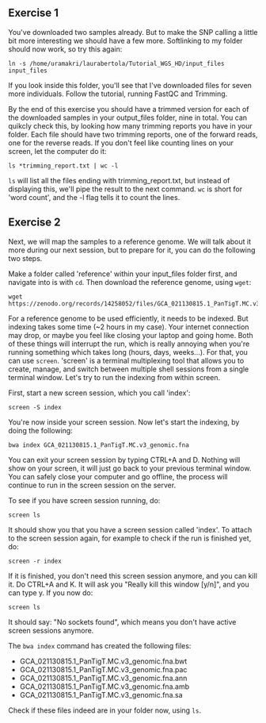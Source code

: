 ## Exercise 1

You've downloaded two samples already. But to make the SNP calling a little bit more interesting we should have a few more. Softlinking to my folder should now work, so try this again:
```
ln -s /home/uramakri/laurabertola/Tutorial_WGS_HD/input_files input_files
```

If you look inside this folder, you'll see that I've downloaded files for seven more individuals. Follow the tutorial, running FastQC and Trimming.

By the end of this exercise you should have a trimmed version for each of the downloaded samples in your output_files folder, nine in total. You can quikcly check this, by looking how many trimming reports you have in your folder. Each file should have two trimming reports, one of the forward reads, one for the reverse reads. If you don't feel like counting lines on your screen, let the computer do it:
```
ls *trimming_report.txt | wc -l
```

`ls` will list all the files ending with trimming_report.txt, but instead of displaying this, we'll pipe the result to the next command. `wc` is short for 'word count', and the -l flag tells it to count the lines.

## Exercise 2

Next, we will map the samples to a reference genome. We will talk about it more during our next session, but to prepare for it, you can do the following two steps.

Make a folder called 'reference' within your input_files folder first, and navigate into is with `cd`. Then download the reference genome, using `wget`:
```
wget https://zenodo.org/records/14258052/files/GCA_021130815.1_PanTigT.MC.v3_genomic.fna
```

For a reference genome to be used efficiently, it needs to be indexed. But indexing takes some time (~2 hours in my case). Your internet connection may drop, or maybe you feel like closing your laptop and going home. Both of these things will interrupt the run, which is really annoying when you're running something which takes long (hours, days, weeks...). For that, you can use `screen`.
'screen' is a terminal multiplexing tool that allows you to create, manage, and switch between multiple shell sessions from a single terminal window. Let's try to run the indexing from within screen.

First, start a new screen session, which you call 'index':
```
screen -S index
```

You're now inside your screen session. Now let's start the indexing, by doing the following:
```
bwa index GCA_021130815.1_PanTigT.MC.v3_genomic.fna
```

You can exit your screen session by typing CTRL+A and D. Nothing will show on your screen, it will just go back to your previous terminal window. You can safely close your computer and go offline, the process will continue to run in the screen session on the server.

To see if you have screen session running, do:
```
screen ls
```

It should show you that you have a screen session called 'index'. To attach to the screen session again, for example to check if the run is finished yet, do:
```
screen -r index
```

If it is finished, you don't need this screen session anymore, and you can kill it. Do CTRL+A and K. It will ask you "Really kill this window [y/n]", and you can type y. If you now do:
```
screen ls
```

It should say: "No sockets found", which means you don't have active screen sessions anymore.

The `bwa index` command has created the following files:
- GCA_021130815.1_PanTigT.MC.v3_genomic.fna.bwt
- GCA_021130815.1_PanTigT.MC.v3_genomic.fna.pac
- GCA_021130815.1_PanTigT.MC.v3_genomic.fna.ann
- GCA_021130815.1_PanTigT.MC.v3_genomic.fna.amb
- GCA_021130815.1_PanTigT.MC.v3_genomic.fna.sa

Check if these files indeed are in your folder now, using `ls`.
